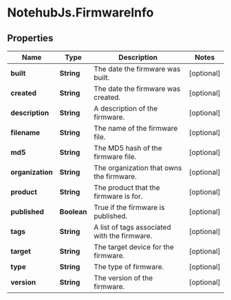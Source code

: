 # NotehubJs.FirmwareInfo

## Properties

| Name             | Type        | Description                                  | Notes      |
| ---------------- | ----------- | -------------------------------------------- | ---------- |
| **built**        | **String**  | The date the firmware was built.             | [optional] |
| **created**      | **String**  | The date the firmware was created.           | [optional] |
| **description**  | **String**  | A description of the firmware.               | [optional] |
| **filename**     | **String**  | The name of the firmware file.               | [optional] |
| **md5**          | **String**  | The MD5 hash of the firmware file.           | [optional] |
| **organization** | **String**  | The organization that owns the firmware.     | [optional] |
| **product**      | **String**  | The product that the firmware is for.        | [optional] |
| **published**    | **Boolean** | True if the firmware is published.           | [optional] |
| **tags**         | **String**  | A list of tags associated with the firmware. | [optional] |
| **target**       | **String**  | The target device for the firmware.          | [optional] |
| **type**         | **String**  | The type of firmware.                        | [optional] |
| **version**      | **String**  | The version of the firmware.                 | [optional] |
